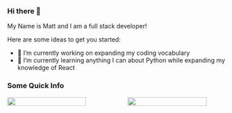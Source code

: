 ### Hi there 👋


My Name is Matt  and I am a full stack developer!

Here are some ideas to get you started:

- 🔭 I’m currently working on expanding my coding vocabulary
- 🌱 I’m currently learning anything I can about Python while expanding my knowledge of React

### Some Quick Info 

<div style="display: flex; flex-direction: row; width: 100%;">
 <img class="img" style="width: 80%; padding-right: 10%;" src="https://github-readme-stats.vercel.app/api?username=MattLawson98&show_icons=true&theme=Gradient" />
 <img class="img" style="width: 80%;" src="https://github-readme-stats.vercel.app/api/top-langs/?username=MattLawson98&theme=radical&layout=compact" />
</div>
